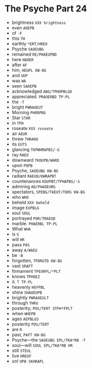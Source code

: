 # The Psyche Part 24

* brightness `XXX brightness`
* even `AOEPB`
* of `-F`
* this `TH`
* earthly `*ERT/HREU`
* Psyche `SAOEUBG`
* remained `RE/PHAEUPBD`
* here `HAOER`
* after `AF`
* him, `HEUPL KW-BG`
* and `SKP`
* was `WA`
* seen `SAOEPB`
* acknowledged `ABG/TPHOPBLGD`
* appreciated. `PRAOERBD TP-PL`
* the `-T`
* bright `PWRAOEUT`
* Morning `PHORPBG`
* Star `STAR`
* in `TPH`
* roseate `XXX roseate`
* air `AEUR`
* threw `THRAOU`
* its `EUTS`
* glancing `TKPWHRAPBS/-G`
* ray `RAEU`
* downward `TKOUPB/WARD`
* upon `POPB`
* Psyche, `SAOEUBG KW-BG`
* radiant `RAEUD/KWRAPBT`
* countenances `KOUPBT/TPHAPBS/-S`
* admiring `AD/PHAOEURG`
* spectators, `SPEBG/TAEUT/TORS KW-BG`
* who `WHO`
* beheld `XXX beheld`
* image `EUPBLG`
* soul `SOUL`
* portrayed `POR/TRAEUD`
* marble. `PHAERBL TP-PL`
* What `WHA`
* is `S`
* will `HR`
* pass `PAS`
* away `A/WAEU`
* be `-B`
* forgotten, `TPORGTD KW-BG`
* vast `SRAFT`
* firmament `TPEURPL/*PLT`
* knows `TPHOEZ`
* it. `T TP-PL`
* heavenly `HEFPBL`
* shine `SHAOEUPB`
* brightly `PWRAOEULT`
* through `THRU`
* posterity; `POS/TERT STPH*FPLT`
* when `WHEPB`
* ages `AEPBLGS`
* posterity `POS/TERT`
* are `R`
* past, `PAFT KW-BG`
* Psyche—the `SAOEUBG EPL/TKA*RB -T`
* soul—will `SOUL EPL/TKA*RB HR`
* still `STEUL`
* live `HREUF`
* on! `OPB SKHRAPL`
